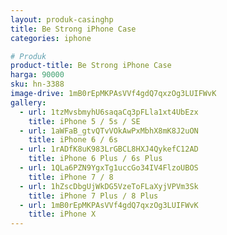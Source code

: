 ```yaml
---
layout: produk-casinghp
title: Be Strong iPhone Case
categories: iphone

# Produk
product-title: Be Strong iPhone Case
harga: 90000
sku: hn-3388
image-drive: 1mB0rEpMKPAsVVf4gdQ7qxzOg3LUIFWvK
gallery:
  - url: 1tzMvsbmyhU6saqaCq3pFLla1xt4UbEzx
    title: iPhone 5 / 5s / SE
  - url: 1aWFaB_gtvQTvVOkAwPxMbhX8mK8J2uON
    title: iPhone 6 / 6s
  - url: 1rADfK8uK983LrGBCL8HXJ4QykefC12AD
    title: iPhone 6 Plus / 6s Plus
  - url: 1QLa6PZN9YgxTg1uccGo34IV4FlzoUBOS
    title: iPhone 7 / 8
  - url: 1hZscDbgUjWkDG5VzeToFLaXyjVPVm3Sk
    title: iPhone 7 Plus / 8 Plus
  - url: 1mB0rEpMKPAsVVf4gdQ7qxzOg3LUIFWvK
    title: iPhone X
---
```

